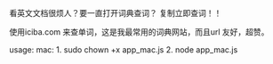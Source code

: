 看英文文档很烦人？要一直打开词典查词？
复制立即查词！！

使用iciba.com 来查单词，这是我最常用的词典网站，而且url 友好，超赞。

usage:
	mac:
	1. sudo chown +x app_mac.js
	2. node app_mac.js
